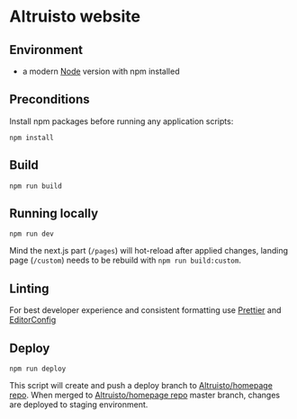 # Altruisto website

## Environment

- a modern [Node](https://nodejs.org/en/) version with npm installed

## Preconditions

Install npm packages before running any application scripts:

```
npm install
```

## Build

```
npm run build
```

## Running locally

```
npm run dev
```

Mind the next.js part (`/pages`) will hot-reload after applied changes, landing page (`/custom`) needs to be rebuild with `npm run build:custom`.

## Linting

For best developer experience and consistent formatting use [Prettier](https://prettier.io/) and [EditorConfig](https://editorconfig.org/)

## Deploy

```
npm run deploy
```

This script will create and push a deploy branch to [Altruisto/homepage repo](https://github.com/Altruisto/homepage).
When merged to [Altruisto/homepage repo](https://github.com/Altruisto/homepage) master branch, changes are deployed to staging environment.
